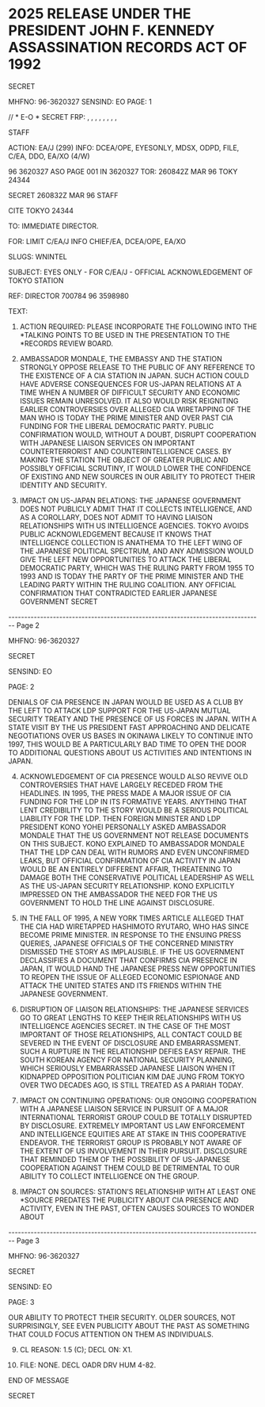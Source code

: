 # 2025 RELEASE UNDER THE PRESIDENT JOHN F. KENNEDY ASSASSINATION RECORDS ACT OF 1992

SECRET

MHFNO: 96-3620327 SENSIND: EO PAGE: 1

// * E-O * SECRET FRP: , , , , , , , ,

STAFF

ACTION: EA/J (299) INFO: DCEA/OPE, EYESONLY, MDSX, ODPD, FILE, C/EA,
DDO, EA/XO (4/W)

96 3620327 ASO PAGE 001 IN 3620327
TOR: 260842Z MAR 96 TOKY 24344

SECRET 260832Z MAR 96 STAFF

CITE TOKYO 24344

TO: IMMEDIATE DIRECTOR.

FOR: LIMIT C/EA/J INFO CHIEF/EA, DCEA/OPE, ΕΑ/ΧΟ

SLUGS: WNINTEL

SUBJECT: EYES ONLY - FOR C/EA/J - OFFICIAL ACKNOWLEDGEMENT OF TOKYO
STATION

REF: DIRECTOR 700784 96 3598980

TEXT:

1. ACTION REQUIRED: PLEASE INCORPORATE THE FOLLOWING INTO THE
   *TALKING POINTS TO BE USED IN THE PRESENTATION TO THE<JFK>
   *<ASSASSINATION>RECORDS REVIEW BOARD.

2. AMBASSADOR MONDALE, THE EMBASSY AND THE STATION STRONGLY
   OPPOSE RELEASE TO THE PUBLIC OF ANY REFERENCE TO THE EXISTENCE OF A
   CIA STATION IN JAPAN. SUCH ACTION COULD HAVE ADVERSE CONSEQUENCES
   FOR US-JAPAN RELATIONS AT A TIME WHEN A NUMBER OF DIFFICULT SECURITY
   AND ECONOMIC ISSUES REMAIN UNRESOLVED. IT ALSO WOULD RISK REIGNITING
   EARLIER CONTROVERSIES OVER ALLEGED CIA WIRETAPPING OF THE MAN WHO IS
   TODAY THE PRIME MINISTER AND OVER PAST CIA FUNDING FOR THE LIBERAL
   DEMOCRATIC PARTY. PUBLIC CONFIRMATION WOULD, WITHOUT A DOUBT,
   DISRUPT COOPERATION WITH JAPANESE LIAISON SERVICES ON IMPORTANT
   COUNTERTERRORIST AND COUNTERINTELLIGENCE CASES. BY MAKING THE
   STATION THE OBJECT OF GREATER PUBLIC AND POSSIBLY OFFICIAL SCRUTINY,
   IT WOULD LOWER THE CONFIDENCE OF EXISTING AND NEW SOURCES IN OUR
   ABILITY TO PROTECT THEIR IDENTITY AND SECURITY.

3. IMPACT ON US-JAPAN RELATIONS: THE JAPANESE GOVERNMENT DOES
   NOT PUBLICLY ADMIT THAT IT COLLECTS INTELLIGENCE, AND AS A COROLLARY,
   DOES NOT ADMIT TO HAVING LIAISON RELATIONSHIPS WITH US INTELLIGENCE
   AGENCIES. TOKYO AVOIDS PUBLIC ACKNOWLEDGEMENT BECAUSE IT KNOWS THAT
   INTELLIGENCE COLLECTION IS ANATHEMA TO THE LEFT WING OF THE JAPANESE
   POLITICAL SPECTRUM, AND ANY ADMISSION WOULD GIVE THE LEFT NEW
   OPPORTUNITIES TO ATTACK THE LIBERAL DEMOCRATIC PARTY, WHICH WAS THE
   RULING PARTY FROM 1955 ΤΟ 1993 AND IS TODAY THE PARTY OF THE PRIME
   MINISTER AND THE LEADING PARTY WITHIN THE RULING COALITION. ANY
   OFFICIAL CONFIRMATION THAT CONTRADICTED EARLIER JAPANESE GOVERNMENT
   SECRET


-------------------------------------------------------------------------------- Page 2

MHFNO: 96-3620327

SECRET

SENSIND: EO

PAGE: 2

DENIALS OF CIA PRESENCE IN JAPAN WOULD BE USED AS A CLUB BY THE LEFT TO ATTACK LDP SUPPORT FOR THE US-JAPAN MUTUAL SECURITY TREATY AND THE PRESENCE OF US FORCES IN JAPAN. WITH A STATE VISIT BY THE US PRESIDENT FAST APPROACHING AND DELICATE NEGOTIATIONS OVER US BASES IN OKINAWA LIKELY TO CONTINUE INTO 1997, THIS WOULD BE A PARTICULARLY BAD TIME TO OPEN THE DOOR TO ADDITIONAL QUESTIONS ABOUT US ACTIVITIES AND INTENTIONS IN JAPAN.

4. ACKNOWLEDGEMENT OF CIA PRESENCE WOULD ALSO REVIVE OLD CONTROVERSIES THAT HAVE LARGELY RECEDED FROM THE HEADLINES. IN 1995, THE PRESS MADE A MAJOR ISSUE OF CIA FUNDING FOR THE LDP IN ITS FORMATIVE YEARS. ANYTHING THAT LENT CREDIBILITY TO THE STORY WOULD BE A SERIOUS POLITICAL LIABILITY FOR THE LDP. THEN FOREIGN MINISTER AND LDP PRESIDENT KONO YOHEI PERSONALLY ASKED AMBASSADOR MONDALE THAT THE US GOVERNMENT NOT RELEASE DOCUMENTS ON THIS SUBJECT. ΚΟΝΟ EXPLAINED TO AMBASSADOR MONDALE THAT THE LDP CAN DEAL WITH RUMORS AND EVEN UNCONFIRMED LEAKS, BUT OFFICIAL CONFIRMATION OF CIA ACTIVITY IN JAPAN WOULD BE AN ENTIRELY DIFFERENT AFFAIR, THREATENING TO DAMAGE BOTH THE CONSERVATIVE POLITICAL LEADERSHIP AS WELL AS THE US-JAPAN SECURITY RELATIONSHIP. KONO EXPLICITLY IMPRESSED ON THE AMBASSADOR THE NEED FOR THE US GOVERNMENT TO HOLD THE LINE AGAINST DISCLOSURE.

5. IN THE FALL OF 1995, A NEW YORK TIMES ARTICLE ALLEGED THAT THE CIA HAD WIRETAPPED HASHIMOTO RYUTARO, WHO HAS SINCE BECOME PRIME MINISTER. IN RESPONSE TO THE ENSUING PRESS QUERIES, JAPANESE OFFICIALS OF THE CONCERNED MINISTRY DISMISSED THE STORY AS IMPLAUSIBLE. IF THE US GOVERNMENT DECLASSIFIES A DOCUMENT THAT CONFIRMS CIA PRESENCE IN JAPAN, IT WOULD HAND THE JAPANESE PRESS NEW OPPORTUNITIES TO REOPEN THE ISSUE OF ALLEGED ECONOMIC ESPIONAGE AND ATTACK THE UNITED STATES AND ITS FRIENDS WITHIN THE JAPANESE GOVERNMENT.

6. DISRUPTION OF LIAISON RELATIONSHIPS: THE JAPANESE SERVICES GO TO GREAT LENGTHS TO KEEP THEIR RELATIONSHIPS WITH US INTELLIGENCE AGENCIES SECRET. IN THE CASE OF THE MOST IMPORTANT OF THOSE RELATIONSHIPS, ALL CONTACT COULD BE SEVERED IN THE EVENT OF DISCLOSURE AND EMBARRASSMENT. SUCH A RUPTURE IN THE RELATIONSHIP DEFIES EASY REPAIR. THE SOUTH KOREAN AGENCY FOR NATIONAL SECURITY PLANNING, WHICH SERIOUSLY EMBARRASSED JAPANESE LIAISON WHEN IT KIDNAPPED OPPOSITION POLITICIAN KIM DAE JUNG FROM TOKYO OVER TWO DECADES AGO, IS STILL TREATED AS A PARIAH TODAY.

7. IMPACT ON CONTINUING OPERATIONS: OUR ONGOING COOPERATION WITH A JAPANESE LIAISON SERVICE IN PURSUIT OF A MAJOR INTERNATIONAL TERRORIST GROUP COULD BE TOTALLY DISRUPTED BY DISCLOSURE. EXTREMELY IMPORTANT US LAW ENFORCEMENT AND INTELLIGENCE EQUITIES ARE AT STAKE IN THIS COOPERATIVE ENDEAVOR. THE TERRORIST GROUP IS PROBABLY NOT AWARE OF THE EXTENT OF US INVOLVEMENT IN THEIR PURSUIT. DISCLOSURE THAT REMINDED THEM OF THE POSSIBILITY OF US-JAPANESE COOPERATION AGAINST THEM COULD BE DETRIMENTAL TO OUR ABILITY TO COLLECT INTELLIGENCE ON THE GROUP.

8. IMPACT ON SOURCES: STATION'S RELATIONSHIP WITH AT LEAST ONE *SOURCE PREDATES THE<JFK ASSASSINATION.> PUBLICITY ABOUT CIA PRESENCE AND ACTIVITY, EVEN IN THE PAST, OFTEN CAUSES SOURCES TO WONDER ABOUT


-------------------------------------------------------------------------------- Page 3

MHFNO: 96-3620327

SECRET

SENSIND: EO

PAGE: 3

OUR ABILITY TO PROTECT THEIR SECURITY. OLDER SOURCES, NOT SURPRISINGLY, SEE EVEN PUBLICITY ABOUT THE PAST AS SOMETHING THAT COULD FOCUS ATTENTION ON THEM AS INDIVIDUALS.

9. CL REASON: 1.5 (C); DECL ON: X1.

10. FILE: NONE. DECL OADR DRV HUM 4-82.

END OF MESSAGE

SECRET
